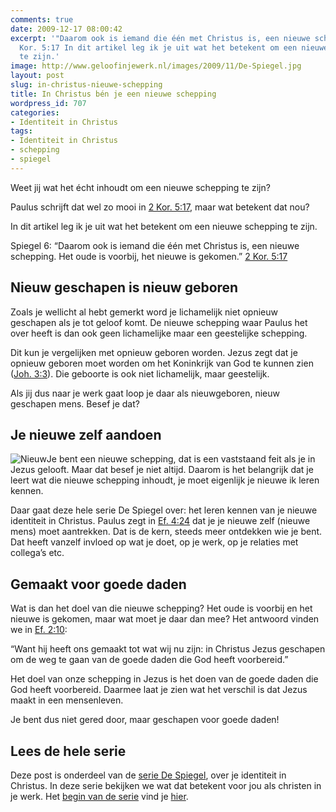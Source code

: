 ```yaml
---
comments: true
date: 2009-12-17 08:00:42
excerpt: '"Daarom ook is iemand die één met Christus is, een nieuwe schepping." 2
  Kor. 5:17 In dit artikel leg ik je uit wat het betekent om een nieuwe schepping
  te zijn.'
image: http://www.geloofinjewerk.nl/images/2009/11/De-Spiegel.jpg
layout: post
slug: in-christus-nieuwe-schepping
title: In Christus bén je een nieuwe schepping
wordpress_id: 707
categories:
- Identiteit in Christus
tags:
- Identiteit in Christus
- schepping
- spiegel
---
```


Weet jij wat het écht inhoudt om een nieuwe schepping te zijn? 

Paulus schrijft dat wel zo mooi in [2 Kor. 5:17](http://www.biblija.net/biblija.cgi?m=2+Kor+5%3A17&id42=0&id18=1&pos=0&l=nl&set=10), maar wat betekent dat nou?

In dit artikel leg ik je uit wat het betekent om een nieuwe schepping te zijn. 

Spiegel 6: “Daarom ook is iemand die één met Christus is, een nieuwe schepping. Het oude is voorbij, het nieuwe is gekomen.” [2 Kor. 5:17](http://www.biblija.net/biblija.cgi?m=2+Kor+5%3A17&id42=0&id18=1&pos=0&l=nl&set=10)





## Nieuw geschapen is nieuw geboren


Zoals je wellicht al hebt gemerkt word je lichamelijk niet opnieuw geschapen als je tot geloof komt. De nieuwe schepping waar Paulus het over heeft is dan ook geen lichamelijke maar een geestelijke schepping.

Dit kun je vergelijken met opnieuw geboren worden. Jezus zegt dat je opnieuw geboren moet worden om het Koninkrijk van God te kunnen zien ([Joh. 3:3](http://www.biblija.net/biblija.cgi?m=Joh+3%3A3&id42=0&id18=1&pos=0&l=nl&set=10)). Die geboorte is ook niet lichamelijk, maar geestelijk.

Als jij dus naar je werk gaat loop je daar als nieuwgeboren, nieuw geschapen mens. Besef je dat?



## Je nieuwe zelf aandoen


![Nieuw](http://www.geloofinjewerk.nl/images/2009/12/Nieuw.png)Je bent een nieuwe schepping, dat is een vaststaand feit als je in Jezus gelooft. Maar dat besef je niet altijd. Daarom is het belangrijk dat je leert wat die nieuwe schepping inhoudt, je moet eigenlijk je nieuwe ik leren kennen.

Daar gaat deze hele serie De Spiegel over: het leren kennen van je nieuwe identiteit in Christus. Paulus zegt in [Ef. 4:24](http://www.biblija.net/biblija.cgi?m=Ef+4%3A24&id42=0&id18=1&pos=0&l=nl&set=10) dat je je nieuwe zelf (nieuwe mens) moet aantrekken. Dat is de kern, steeds meer ontdekken wie je bent. Dat heeft vanzelf invloed op wat je doet, op je werk, op je relaties met collega’s etc.



## Gemaakt voor goede daden


Wat is dan het doel van die nieuwe schepping? Het oude is voorbij en het nieuwe is gekomen, maar wat moet je daar dan mee? Het antwoord vinden we in [Ef. 2:10](http://www.biblija.net/biblija.cgi?m=Ef+2%3A10&id42=0&id18=1&pos=0&l=nl&set=10):

“Want hij heeft ons gemaakt tot wat wij nu zijn: in Christus Jezus geschapen om de weg te gaan van de goede daden die God heeft voorbereid.”

Het doel van onze schepping in Jezus is het doen van de goede daden die God heeft voorbereid. Daarmee laat je zien wat het verschil is dat Jezus maakt in een mensenleven.

Je bent dus niet gered door, maar geschapen voor goede daden!



## Lees de hele serie


Deze post is onderdeel van de [serie De Spiegel](/2009/11/09/kijk-eens-wat-vaker-in-de-spiegel/), over je identiteit in Christus. In deze serie bekijken we wat dat betekent voor jou als christen in je werk. Het [begin van de serie](/2009/11/09/kijk-eens-wat-vaker-in-de-spiegel/) vind je [hier](/2009/11/09/kijk-eens-wat-vaker-in-de-spiegel/).
